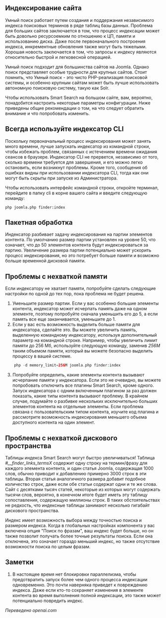 <!-- Filename: Smart_Search_on_large_sites / Display title: Умный поиск на крупных сайтах -->

## Индексирование сайта

Умный поиск работает путем создания и поддержания независимого индекса поисковых терминов в ряде таблиц базы данных. Проблема для больших сайтов заключается в том, что процесс индексации может быть довольно ресурсоемким по отношению к ЦП, памяти и использованию диска. Даже после первоначального построения индекса, инкрементные обновления также могут быть тяжелыми. Хорошая новость заключается в том, что запросы к индексу являются относительно быстрой и легковесной операцией.

Умный поиск подходит для большинства сайтов на Joomla. Однако поиск представляет особые трудности для крупных сайтов. Стоит помнить, что Умный поиск - это чисто PHP-реализация поисковой системы, и особенно крупным сайтам может быть лучше использовать автономную поисковую систему, такую как Solr.

Чтобы использовать Smart Search на большом сайте, вам, вероятно, понадобится настроить некоторые параметры конфигурации. Ниже приведены общие рекомендации о том, на что следует обратить внимание и что попробовать изменить.

## Всегда используйте индексатор CLI

Поскольку первоначальный процесс индексирования может занять много времени, лучше запускать индексатор из командной строки, чтобы избежать проблем, связанных с истечением времени ожидания сеансов в браузере. Индексатор CLI не прервется, независимо от того, сколько времени требуется для завершения, и его можно легко остановить, если возникнут проблемы. Кроме того, сообщения об ошибках видны при использовании индексатора CLI, тогда как они могут быть скрыты при запуске из Администратора.

Чтобы использовать интерфейс командной строки, откройте терминал, перейдите в папку cli в корне вашего сайта и введите следующую команду:

```
php joomla.php finder:index
```

## Пакетная обработка

Индексатор разбивает задачу индексирования на партии элементов контента. По умолчанию размер партии установлен на уровне 50, что означает, что до 50 элементов контента будут индексироваться за партию. Увеличение размера партии потенциально может ускорить процесс индексирования, но это потребует больше памяти и возможно больше временной дисковой памяти.

## Проблемы с нехваткой памяти

Если индексатору не хватает памяти, попробуйте сделать следующие настройки по одной до тех пор, пока проблема не будет решена.

1. Уменьшите размер партии. Если у вас особенно большие элементы контента, индексатор может исчерпать память даже на одном элементе, поэтому попробуйте сначала уменьшить его до 5, а если память все еще заканчивается, уменьшите до 1.
2. Если у вас есть возможность выделить больше памяти для индексатора, сделайте это. Вы можете увеличить память, выделенную командному индексатору, используя дополнительный параметр на командной строке. Например, чтобы увеличить лимит памяти до 256 Мб, используйте следующую команду, заменив *256M* таким объемом памяти, который вы можете безопасно выделить процессу в вашей системе.
```php
    php -d memory_limit=256M joomla.php finder:index
```
3. Попробуйте определить, какие элементы контента вызывают исчерпание памяти у индексатора. Если это не очевидно, вы можете попробовать отключить все плагины Smart Search, кроме одного. Запуск индексатора с одним включенным плагином за раз должен показать, какие типы контента вызывают проблему. В крайнем случае, подумайте о разбивке нескольких исключительно больших элементов контента на отдельные элементы. Если проблема связана с пользовательским типом контента, изучите код плагина и рассмотрите возможность индексирования меньшего объема доступного контента на один элемент.

## Проблемы с нехваткой дискового пространства

Таблицы индекса Smart Search могут быстро увеличиваться! Таблица *#__finder_links_termsX* содержит одну строку на термин/фразу для каждого элемента контента, и один статья Joomla, содержащая 1000 слов, обычно приводит к добавлению примерно 3000 строк в эти таблицы. Вторая статья аналогичного размера добавит подобное количество строк, даже если обе статьи содержат одни и те же слова. Сайт с десятками тысяч статей, некоторые из которых могут содержать тысячи слов, вероятно, в конечном итоге будет иметь эту таблицу сопоставления, содержащую миллионы строк. В таких обстоятельствах не редкость, что индексные таблицы занимают несколько гигабайт дискового пространства.

Индекс имеет возможность выбора между точностью поиска и размером индекса. Когда в глобальных настройках компонента у вас включена опция "Поиск по фразам", ваш индекс будет больше, но он также позволит получать более точные результаты поиска. Если она отключена, это означает гораздо меньший индекс, но также отсутствие возможности поиска по целым фразам.

## Заметки

1.  В настоящее время нет блокировки параллелизма, чтобы предотвратить запуск более чем одного
    процесса индексации одновременно. Это почти наверняка приведет к повреждению индекса. Даже если кто-то сохраняет изменения в элементе контента во время выполнения полной индексации, это также может потенциально повредить индекс.

*Переведено openai.com*

